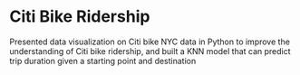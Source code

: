 # Citi Bike Ridership
Presented data visualization on Citi bike NYC data in Python to improve the understanding of Citi bike ridership, and built a KNN model that can predict trip duration given a starting point and destination 
